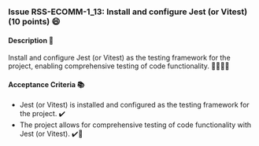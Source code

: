 ### Issue RSS-ECOMM-1_13: Install and configure Jest (or Vitest) (10 points) 😄

#### Description 📝

Install and configure Jest (or Vitest) as the testing framework for the project, enabling comprehensive testing of code functionality. 🔧👩‍💻🧪

#### Acceptance Criteria 📚

- Jest (or Vitest) is installed and configured as the testing framework for the project. ✔️
- The project allows for comprehensive testing of code functionality with Jest (or Vitest). ✔️🔬
